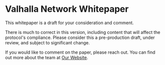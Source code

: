 # Valhalla Network Whitepaper  

This whitepaper is a draft for your consideration and comment. 

There is much to correct in this version, including content that will affect the protocol's compliance. Please consider this a pre-production draft, under review, and subject to significant change. 

If you would like to comment on the paper, please reach out. You can find out more about the team at [Our Website](https://valhallanetwork.io/).